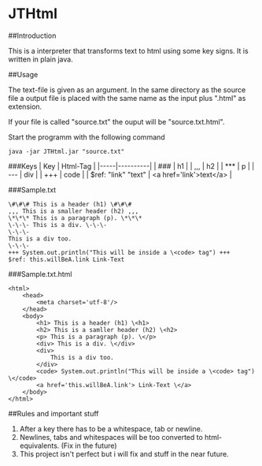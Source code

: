 # JTHtml
##Introduction

This is a interpreter that transforms text to html using some key signs.
It is written in plain java.

##Usage

The text-file is given as an argument. In the same directory as the source file
a output file is placed with the same name as the input plus ".html" as extension.

If your file is called "source.txt" the ouput will be "source.txt.html".

Start the programm with the following command
```
java -jar JTHtml.jar "source.txt"
```

###Keys
| Key | Html-Tag |
|-----|----------|
| ### | h1 |
| ,,, | h2 |
| *** | p |
| \-\-\- | div |
| +++ | code |
| $ref: "link" "text" | \<a href='link'>text\</a> |

###Sample.txt
```
\#\#\# This is a header (h1) \#\#\#
,,, This is a smaller header (h2) ,,,
\*\*\* This is a paragraph (p). \*\*\*
\-\-\- This is a div. \-\-\-
\-\-\-
This is a div too.
\-\-\-
+++ System.out.println("This will be inside a \<code> tag") +++
$ref: this.willBeA.link Link-Text
```

###Sample.txt.html
```
<html>
	<head>
		<meta charset='utf-8'/>
	</head>
	<body>
		<h1> This is a header (h1) \<h1>
		<h2> This is a samller header (h2) \<h2>
		<p> This is a paragraph (p). \</p>
		<div> This is a div. \</div>
		<div>
			This is a div too.
		</div>
		<code> System.out.println("This will be inside a \<code> tag") \</code>
		<a href='this.willBeA.link'> Link-Text \</a>
	</body>
</html>
```
##Rules and important stuff
1. After a key there has to be a whitespace, tab or newline.
2. Newlines, tabs and whitespaces will be too converted to html-equivalents.
   (Fix in the future)
3. This project isn't perfect but i will fix and stuff in the near future.

